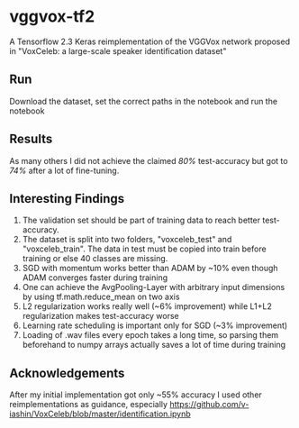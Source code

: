 # vggvox-tf2

A Tensorflow 2.3 Keras reimplementation of the VGGVox network proposed in "VoxCeleb: a large-scale speaker identification dataset"

## Run

Download the dataset, set the correct paths in the notebook and run the notebook

## Results

As many others I did not achieve the claimed *80%* test-accuracy but got to *74%* after a lot of fine-tuning.

## Interesting Findings

1. The validation set should be part of training data to reach better test-accuracy.
2. The dataset is split into two folders, "voxceleb_test" and "voxceleb_train". The data in test must be copied into train before training or else 40 classes are missing.
3. SGD with momentum works better than ADAM by ~10% even though ADAM converges faster during training
4. One can achieve the AvgPooling-Layer with arbitrary input dimensions by using tf.math.reduce_mean on two axis
5. L2 regularization works really well (~6% improvement) while L1+L2 regularization makes test-accuracy worse
6. Learning rate scheduling is important only for SGD (~3% improvement)
7. Loading of .wav files every epoch takes a long time, so parsing them beforehand to numpy arrays actually saves a lot of time during training

## Acknowledgements

After my initial implementation got only ~55% accuracy I used other reimplementations as guidance, especially https://github.com/v-iashin/VoxCeleb/blob/master/identification.ipynb
